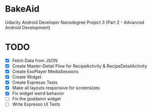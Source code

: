 # BakeAid
Udacity Android Developer Nanodegree Project 3 (Part 2 - Advanced Android Development)

# TODO

- [x] Fetch Data from JSON
- [x] Create Master-Detail Flow for RecipeActivity & RecipeDetailActivity
- [x] Create ExoPlayer MediaSessions
- [x] Create Widget
- [x] Create Espresso Tests
- [x] Make all layouts responsive for screensizes
- [x] Fix widget weird behavior
- [ ] Fix the goddamn widget
- [ ] Write Espresso UI Tests